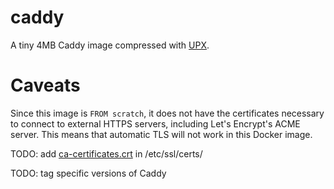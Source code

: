 
# caddy

A tiny 4MB Caddy image compressed with [UPX](https://github.com/upx/upx).

# Caveats 

Since this image is `FROM scratch`, it does not have the certificates 
necessary to connect to external HTTPS servers, including Let's Encrypt's 
ACME server. This means that automatic TLS will not work in this Docker 
image. 

TODO: add [ca-certificates.crt](https://curl.haxx.se/ca/cacert.pem) in /etc/ssl/certs/

TODO: tag specific versions of Caddy
